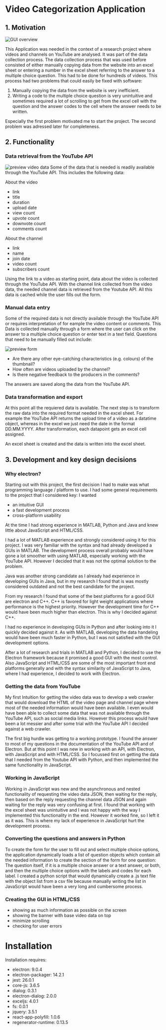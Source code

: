 # Video Categorization Application

## 1. Motivation

![GUI overview](https://github.com/bl4ckp4nther4/Video-Categorization-Application/blob/master/images/screenshots/GUI_overview.PNG?raw=true)

This Application was needed in the context of a research project where videos and channels on YouTube are analysed.
It was part of the data collection process.
The data collection process that was used before consisted of either manually copying data from the website into an excel sheet or entering a number in the excel sheet referring to the answer to a multiple choice question.
This had to be done for hundreds of videos.
This process had two problems that could easily be fixed with software:

1. Manually copying the data from the website is very inefficient.
2. Writing a code to the multiple choice question is very unintuitive and sometimes required a lot of scrolling to get from the excel cell with the question and the answer codes to the cell where the answer needs to be written.

Especially the first problem motivated me to start the project. The second problem was adressed later for completeness.

## 2. Functionality

### Data retrieval from the YouTube API

![preview video data](https://github.com/bl4ckp4nther4/Video-Categorization-Application/blob/master/images/screenshots/video_data.PNG?raw=true)
Some of the data that is needed is readily available through the YouTube API. This includes the following data:

About the video

- link
- title
- duration
- upload date
- view count
- upvote count
- downvote count
- comments count

About the channel

- link
- name
- join date
- video count
- subscribers count

Using the link to a video as starting point, data about the video is collected through the YouTube API.
With the channel link collected from the video data, the needed channel data is retrieved from the Youtube API.
All this data is cached while the user fills out the form.

### Manual data entry

Some of the required data is not directly available through the YouTube API or requires interpretation of for eample the video content or comments. This Data is collected manually through a form where the user can click on the answer to a multiple choice question or enter text in a text field.
Questions that need to be manually filled out include:

![preview form](https://github.com/bl4ckp4nther4/Video-Categorization-Application/blob/master/images/screenshots/form_multiple_choice.PNG?raw=true)

- Are there any other eye-catching characteristics (e.g. colours) of the thumbnail?
- How often are videos uploaded by the channel?
- Is there negative feedback to the producers in the comments?

The answers are saved along the data from the YouTube API.

### Data transformation and export

At this point all the requiered data is available. The next step is to transform the raw data into the required format needed in the excel sheet. For example the YouTube API returns the upload time of a video as a datatime object, whereas in the excel we just need the date in the format DD.MM.YYYY. After transformation, each datapoint gets an excel cell assigned.

An excel sheet is created and the data is written into the excel sheet.

## 3. Development and key design decisions

### Why electron?

Starting out with this project, the first decision I had to make was what programming language / platform to use. I had some general requirements to the project that I considered key:
I wanted

- an intuitive GUI
- a fast development process
- cross-platform usability

At the time I had strong experience in MATLAB, Python and Java and knew little about JavaScript and HTML/CSS.

I had a lot of MATLAB experience and strongly considered using it for this project. I was very familiar with the syntax and had already developed a GUIs in MATLAB. The development process overall probably would have gone a lot smoother with using MATLAB, especially working with the YouTube API. However I decided that it was not the optimal solution to the problem.

Java was another strong candidate as I already had experience in developing GUIs in Java, but in my research I found that is was mostly considered outdated and not the best candidate for the project.

From my research I found that some of the best platforms for a good GUI are electron and C++. C++ is favored for light weight applications where performance is the highest priority. However the development time for C++ would have been much higher than electron. This is why I decided against C++.

I had no experience in developing GUIs in Python and after looking into it I quickly decided against it. As with MATLAB, developing the data handeling would have been much faster in Python, but I was not satisfied with the GUI development options.

After a lot of research and trials in MATLAB and Python, I decided to use the Electron framework because it promised a good GUI with the most control. Also JavaScript and HTML/CSS are some of the most important front end platforms generally and with the syntax similarity of JavaScript to Java, where I had experience, I decided to work with Electron.

### Getting the data from YouTube

My first Intuition for getting the video data was to develop a web crawler that would download the HTML of the video page and channel page where most of the needed information would have been available. I even would have been able to collect some data that was not available through the YouTube API, such as social media links. However this process would have been a lot messier and after some trial with the YouTube API I decided against a web crawler.

The first big hurdle was getting to a working prototype. I found the answer to most of my questions in the documentation of the YouTube API and of Electron. But at this point I was new in working with an API, with Electron, with JavaScript and with HTML/CSS. So I focussed first on getting the data that I needed from the Youtube API with Python, and then implemented the same functionality in JavaScript.

### Working in JavaScript

Working in JavaScript was new and the asynchronous and nested functionality of requesting the video data JSON, then waiting for the reply, then based on the reply requesting the channel data JSON and again waiting for the reply was very confusing at first. I found that working with the excel sheet was unintuitive and I was not happy with the way I implemented this functionality in the end. However it worked fine, so I left it as it was. This is where my lack of experience in JavaScript hurt the development process.

### Converting the questions and answers in Python

To create the form for the user to fill out and select multiple choice options, the application dynamically loads a list of question objects which contain all the needed information to create the section of the form for one question:
The question itself, if it is a multiple choice answer or a text answer, or both, and then the multiple choice options with the labels and codes for each label.
I created a python script that would dynamically create a .js text file with the object list from a csv file because manually writing the list in JavaScript would have been a very long and cumbersome process.

### Creating the GUI in HTML/CSS

- showing as much information as possible on the screen
- showing the banner with base video data on top
- minimize scrolling
- checking for user errors

# Installation

Installation requires:

- electron: 9.0.4
- electron-packager: 14.2.1
- jest: 26.0.1
- core-js: 3.6.5
- dialog: 0.3.1
- electron-dialog: 2.0.0
- exceljs: 4.0.1
- fs: 0.0.1
- jquery: 3.5.1
- react-app-polyfill: 1.0.6
- regenerator-runtime: 0.13.5
